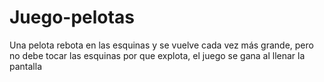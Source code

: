# Juego-pelotas
Una pelota  rebota en las esquinas y se vuelve cada vez más grande, pero no debe tocar las esquinas por que explota, el juego se gana al llenar la pantalla
